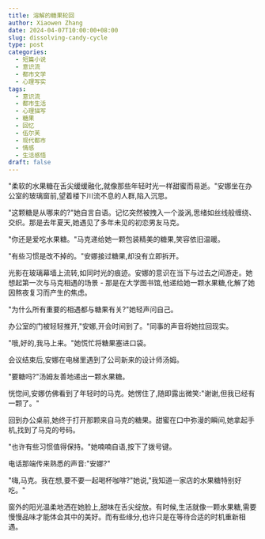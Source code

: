 ```yaml
---
title: 溶解的糖果轮回
author: Xiaowen Zhang
date: 2024-04-07T10:00:00+08:00
slug: dissolving-candy-cycle
type: post
categories:
  - 短篇小说
  - 意识流
  - 都市文学
  - 心理写实
tags:
  - 意识流
  - 都市生活
  - 心理描写
  - 糖果
  - 回忆
  - 伍尔芙
  - 现代都市
  - 情感
  - 生活感悟
draft: false
---
```


"柔软的水果糖在舌尖缓缓融化,就像那些年轻时光一样甜蜜而易逝。"安娜坐在办公室的玻璃窗前,望着楼下川流不息的人群,陷入沉思。

"这颗糖是从哪来的?"她自言自语。记忆突然被拽入一个漩涡,思绪如丝线般缠绕、交织。那是去年夏天,她遇见了多年未见的初恋男友马克。

"你还是爱吃水果糖。"马克递给她一颗包装精美的糖果,笑容依旧温暖。

"有些习惯是改不掉的。"安娜接过糖果,却没有立即拆开。

光影在玻璃幕墙上流转,如同时光的痕迹。安娜的意识在当下与过去之间游走。她想起第一次与马克相遇的场景 - 那是在大学图书馆,他递给她一颗水果糖,化解了她因熬夜复习而产生的焦虑。

"为什么所有重要的相遇都与糖果有关?"她轻声问自己。

办公室的门被轻轻推开,"安娜,开会时间到了。"同事的声音将她拉回现实。

"哦,好的,我马上来。"她慌忙将糖果塞进口袋。

会议结束后,安娜在电梯里遇到了公司新来的设计师汤姆。

"要糖吗?"汤姆友善地递出一颗水果糖。

恍惚间,安娜仿佛看到了年轻时的马克。她愣住了,随即露出微笑:"谢谢,但我已经有一颗了。"

回到办公桌前,她终于打开那颗来自马克的糖果。甜蜜在口中弥漫的瞬间,她拿起手机,找到了马克的号码。

"也许有些习惯值得保持。"她喃喃自语,按下了拨号键。

电话那端传来熟悉的声音:"安娜?"

"嗨,马克。我在想,要不要一起喝杯咖啡?"她说,"我知道一家店的水果糖特别好吃。"

窗外的阳光温柔地洒在她脸上,甜味在舌尖绽放。有时候,生活就像一颗水果糖,需要慢慢品味才能体会其中的美好。而有些缘分,也许只是在等待合适的时机重新相遇。